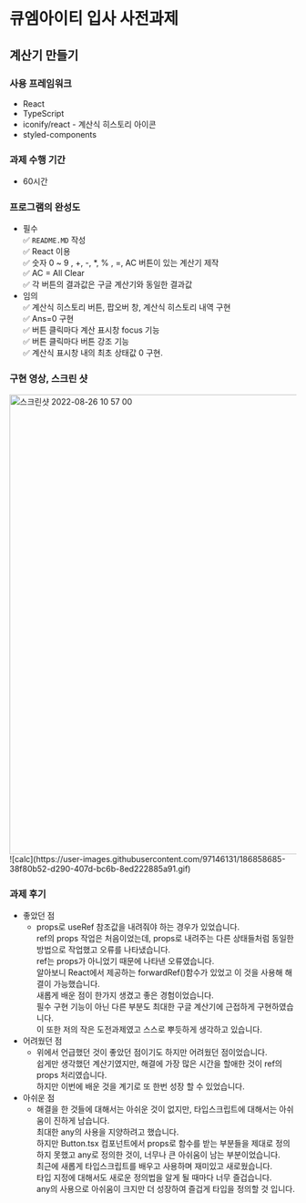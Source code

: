 # 큐엠아이티 입사 사전과제

## 계산기 만들기

### 사용 프레임워크
* React
* TypeScript
* iconify/react - 계산식 히스토리 아이콘
* styled-components

### 과제 수행 기간
* 60시간

### 프로그램의 완성도
* 필수  
✅ `README.MD` 작성  
✅ React 이용  
✅ 숫자 0 ~ 9 , +, -, *, % , =, AC 버튼이 있는 계산기 제작  
✅ AC = All Clear  
✅ 각 버튼의 결과값은 구글 계산기와 동일한 결과값    
* 임의  
✅ 계산식 히스토리 버튼, 팝오버 창, 계산식 히스토리 내역 구현  
✅ Ans=0 구현  
✅ 버튼 클릭마다 계산 표시창 focus 기능  
✅ 버튼 클릭마다 버튼 강조 기능  
✅ 계산식 표시창 내의 최초 상태값 0 구현.  


### 구현 영상, 스크린 샷
<img width="807" alt="스크린샷 2022-08-26 10 57 00" src="https://user-images.githubusercontent.com/97146131/186800428-7d9e45e4-89ee-4a5e-a534-624a0824cd41.png">
![calc](https://user-images.githubusercontent.com/97146131/186858685-38f80b52-d290-407d-bc6b-8ed222885a91.gif)

### 과제 후기
* 좋았던 점
  * props로 useRef 참조값을 내려줘야 하는 경우가 있었습니다.  
  ref의 props 작업은 처음이었는데, props로 내려주는 다른 상태들처럼 동일한 방법으로 작업했고 오류를 나타냈습니다.  
  ref는 props가 아니었기 때문에 나타낸 오류였습니다.  
  알아보니 React에서 제공하는 forwardRef()함수가 있었고 이 것을 사용해 해결이 가능했습니다.  
  새롭게 배운 점이 한가지 생겼고 좋은 경험이었습니다.  
  필수 구현 기능이 아닌 다른 부분도 최대한 구글 계산기에 근접하게 구현하였습니다.  
  이 또한 저의 작은 도전과제였고 스스로 뿌듯하게 생각하고 있습니다.  
* 어려웠던 점
  * 위에서 언급했던 것이 좋았던 점이기도 하지만 어려웠던 점이었습니다.  
  쉽게만 생각했던 계산기였지만, 해결에 가장 많은 시간을 할애한 것이 ref의 props 처리였습니다.   
  하지만 이번에 배운 것을 계기로 또 한번 성장 할 수 있었습니다.  
* 아쉬운 점
  * 해결을 한 것들에 대해서는 아쉬운 것이 없지만, 타입스크립트에 대해서는 아쉬움이 진하게 남습니다.  
  최대한 any의 사용을 지양하려고 했습니다.  
  하지만 Button.tsx 컴포넌트에서 props로 함수를 받는 부분들을 제대로 정의하지 못했고 any로 정의한 것이, 너무나 큰 아쉬움이 남는 부분이었습니다.  
  최근에 새롭게 타입스크립트를 배우고 사용하며 재미있고 새로웠습니다.  
  타입 지정에 대해서도 새로운 정의법을 알게 될 때마다 너무 즐겁습니다.  
  any의 사용으로 아쉬움이 크지만 더 성장하여 즐겁게 타입을 정의할 것 입니다.  
